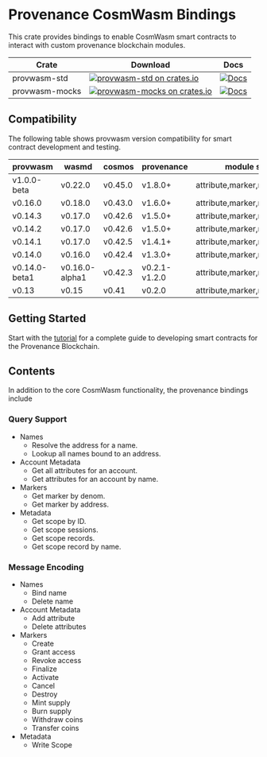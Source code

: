# Provenance CosmWasm Bindings

This crate provides bindings to enable CosmWasm smart contracts to interact with custom provenance
blockchain modules.

| Crate          | Download | Docs |
| -------------- | -------- | ---- |
| provwasm-std   | [![provwasm-std on crates.io](https://img.shields.io/crates/v/provwasm-std.svg)](https://crates.io/crates/provwasm-std) |  [![Docs](https://docs.rs/provwasm-std/badge.svg)](https://docs.rs/provwasm-std) |
| provwasm-mocks | [![provwasm-mocks on crates.io](https://img.shields.io/crates/v/provwasm-mocks.svg)](https://crates.io/crates/provwasm-mocks) | [![Docs](https://docs.rs/provwasm-mocks/badge.svg)](https://docs.rs/provwasm-mocks) |

## Compatibility

The following table shows provwasm version compatibility for smart contract development and testing.

| provwasm      | wasmd          | cosmos  | provenance    | module support                 |
| ------------- | -------------- | ------- | ------------- | ------------------------------ |
| v1.0.0-beta   | v0.22.0        | v0.45.0 | v1.8.0+       | attribute,marker,metadata,name |
| v0.16.0       | v0.18.0        | v0.43.0 | v1.6.0+       | attribute,marker,metadata,name |
| v0.14.3       | v0.17.0        | v0.42.6 | v1.5.0+       | attribute,marker,metadata,name |
| v0.14.2       | v0.17.0        | v0.42.6 | v1.5.0+       | attribute,marker,metadata,name |
| v0.14.1       | v0.17.0        | v0.42.5 | v1.4.1+       | attribute,marker,name          |
| v0.14.0       | v0.16.0        | v0.42.4 | v1.3.0+       | attribute,marker,name          |
| v0.14.0-beta1 | v0.16.0-alpha1 | v0.42.3 | v0.2.1-v1.2.0 | attribute,marker,name          |
| v0.13         | v0.15          | v0.41   | v0.2.0        | attribute,marker,name          |

## Getting Started

Start with the [tutorial](docs/tutorial/01-overview.md) for a complete guide to developing smart
contracts for the Provenance Blockchain.

## Contents

In addition to the core CosmWasm functionality, the provenance bindings include

### Query Support

- Names
  - Resolve the address for a name.
  - Lookup all names bound to an address.
- Account Metadata
  - Get all attributes for an account.
  - Get attributes for an account by name.
- Markers
  - Get marker by denom.
  - Get marker by address.
- Metadata
  - Get scope by ID.
  - Get scope sessions.
  - Get scope records.
  - Get scope record by name.

### Message Encoding

- Names
  - Bind name
  - Delete name
- Account Metadata
  - Add attribute
  - Delete attributes
- Markers
  - Create
  - Grant access
  - Revoke access
  - Finalize
  - Activate
  - Cancel
  - Destroy
  - Mint supply
  - Burn supply
  - Withdraw coins
  - Transfer coins
- Metadata
  - Write Scope
